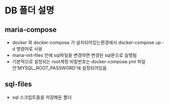 # DB 폴더 설명
 
## maria-compose
 
* docker 와 docker-compose 가 설치되어있는환경에서 docker-compose up -d 명령어로 사용
* maria-init-files 안에 sql파일을 변경하면 변경된 sql문으로 실행됨
* 기본적으로 설정되는 root계정 비밀번호는 docker-compose.yml 파일안'MYSQL_ROOT_PASSWORD'에 설정되어있음

## sql-files

* sql 스크립트들을 저장해둔 폴더